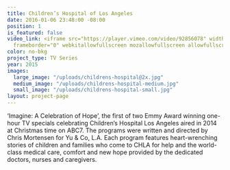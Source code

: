 ```yaml
---
title: Children’s Hospital of Los Angeles
date: 2016-01-06 23:48:00 -08:00
position: 1
is_featured: false
video_link: <iframe src="https://player.vimeo.com/video/92856078" width="640" height="360"
  frameborder="0" webkitallowfullscreen mozallowfullscreen allowfullscreen></iframe>
color: no-bkg
project_type: TV Series
year: 2015
images:
  large_image: "/uploads/childrens-hospital@2x.jpg"
  medium_image: "/uploads/childrens-hospital-medium.jpg"
  small_image: "/uploads/childrens-hospital-small.jpg"
layout: project-page
---
```


‘Imagine: A Celebration of Hope’, the first of two Emmy Award winning one-hour TV specials celebrating Children’s Hospital Los Angeles aired in 2014 at Christmas time on ABC7.  The programs were written and directed by Chris Mortensen for Yu & Co, L.A.  Each program features heart-wrenching stories of children and families who come to CHLA for help and the world-class medical care, comfort and new hope provided by the dedicated doctors, nurses and caregivers.